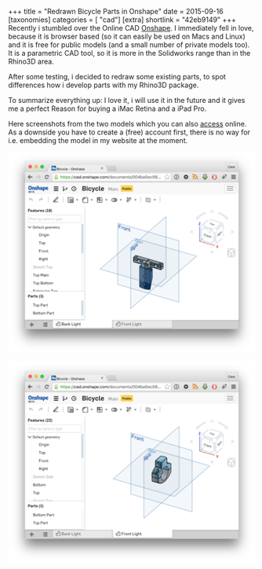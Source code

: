 +++
title = "Redrawn Bicycle Parts in Onshape"
date = 2015-09-16
[taxonomies]
categories = [ "cad"]
[extra]
shortlink = "42eb9149"
+++
Recently i stumbled over the Online CAD [Onshape](https://www.onshape.com). I immediately fell in
love, because it is browser based (so it can easily be used on Macs and Linux) and it is free
for public models (and a small number of private models too).
It is a parametric CAD tool, so it is more in the Solidworks range than in the Rhino3D area.

After some testing, i decided to redraw some existing parts, to spot differences how i develop parts
with my Rhino3D package.

To summarize everything up: I love it, i will use it in the future and it gives me a perfect
Reason for buying a iMac Retina and a iPad Pro.

Here screenshots from the two models which you can also
[access](https://cad.onshape.com/documents/004ba5ec56454e8db5af3c86) online. As a downside you
have to create a (free) account first, there is no way for i.e. embedding the model in my website
at the moment.

<!-- more -->

![Front](screenshot_1.png)

![Back](screenshot_2.png)
